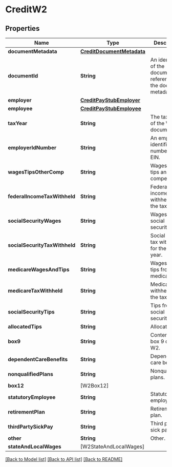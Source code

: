 # CreditW2

## Properties
Name | Type | Description | Notes
------------ | ------------- | ------------- | -------------
**documentMetadata** | [**CreditDocumentMetadata**](CreditDocumentMetadata.md) |  | 
**documentId** | **String** | An identifier of the document referenced by the document metadata. | 
**employer** | [**CreditPayStubEmployer**](CreditPayStubEmployer.md) |  | 
**employee** | [**CreditPayStubEmployee**](CreditPayStubEmployee.md) |  | 
**taxYear** | **String** | The tax year of the W2 document. | 
**employerIdNumber** | **String** | An employee identification number or EIN. | 
**wagesTipsOtherComp** | **String** | Wages from tips and other compensation. | 
**federalIncomeTaxWithheld** | **String** | Federal income tax withheld for the tax year. | 
**socialSecurityWages** | **String** | Wages from social security. | 
**socialSecurityTaxWithheld** | **String** | Social security tax withheld for the tax year. | 
**medicareWagesAndTips** | **String** | Wages and tips from medicare. | 
**medicareTaxWithheld** | **String** | Medicare tax withheld for the tax year. | 
**socialSecurityTips** | **String** | Tips from social security. | 
**allocatedTips** | **String** | Allocated tips. | 
**box9** | **String** | Contents from box 9 on the W2. | 
**dependentCareBenefits** | **String** | Dependent care benefits. | 
**nonqualifiedPlans** | **String** | Nonqualified plans. | 
**box12** | [W2Box12] |  | 
**statutoryEmployee** | **String** | Statutory employee. | 
**retirementPlan** | **String** | Retirement plan. | 
**thirdPartySickPay** | **String** | Third party sick pay. | 
**other** | **String** | Other. | 
**stateAndLocalWages** | [W2StateAndLocalWages] |  | 

[[Back to Model list]](../README.md#documentation-for-models) [[Back to API list]](../README.md#documentation-for-api-endpoints) [[Back to README]](../README.md)


